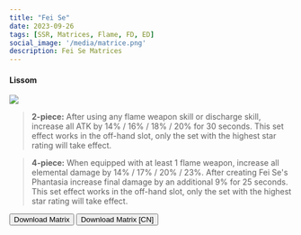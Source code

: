 ```yaml
---
title: "Fei Se"
date: 2023-09-26
tags: [SSR, Matrices, Flame, FD, ED]
social_image: '/media/matrice.png'
description: Fei Se Matrices
---
```

#### Lissom

![](https://telegra.ph/file/629b6e880789b70d754b8.png)

> **2-piece:** After using any flame weapon skill or discharge skill, increase all ATK by 14% / 16% / 18% / 20% for 30 seconds. This set effect works in the off-hand slot, only the set with the highest star rating will take effect.

> **4-piece:** When equipped with at least 1 flame weapon, increase all elemental damage by 14% / 17% / 20% / 23%. After creating Fei Se's Phantasia increase final damage by an additional 9% for 25 seconds. This set effect works in the off-hand slot, only the set with the highest star rating will take effect.

<button onclick="window.location.href='https://cdn.discordapp.com/attachments/1155789750578466877/1155789750746234971/Fei_Se_Matrix_-_Hykros_Lobby.png';">
      Download Matrix
    </button>



<button onclick="window.location.href='https://cdn.discordapp.com/attachments/1155789750578466877/1155880847786901514/Fei_Se_CN_Matrix_-_Hykros_Lobby.png';">
      Download Matrix [CN]
    </button>